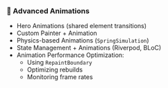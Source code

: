 ### 🧠 Advanced Animations

- Hero Animations (shared element transitions)
- Custom Painter + Animation
- Physics-based Animations (`SpringSimulation`)
- State Management + Animations (Riverpod, BLoC)
- Animation Performance Optimization:
  - Using `RepaintBoundary`
  - Optimizing rebuilds
  - Monitoring frame rates

